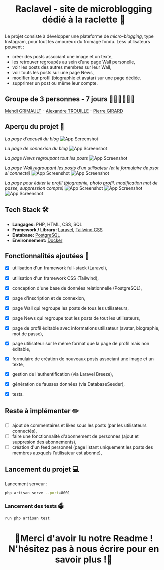 # <p align="center">Raclavel - site de microblogging dédié à la raclette 🧀</p>

Le projet consiste à développer une plateforme de *micro-blogging*, type Instagram, pour tout les amoureux du fromage fondu. 
Less utilisateurs peuvent :
- créer des posts associant une image et un texte,
- les retrouver regroupés au sein d’une page Wall personelle,
- voir les posts des autres membres sur leur Wall,
- voir touts les posts sur une page News,
- modifier leur profil (biographie et avatar) sur une page dédiée.
- supprimer un post ou même leur compte.

## Groupe de 3 personnes - 7 jours 💁‍♂️🙆‍♂️🙋‍♂️

[Mehdi GRIMAULT](https://www.linkedin.com/in/mehdi-grimault/) - [Alexandre TROUILLE](https://www.linkedin.com/in/alexandre-trouille/) - [Pierre GIRARD](https://www.linkedin.com/in/pierre-girard-468214246/)

## Aperçu du projet 🧐

*La page d'accueil du blog*
![App Screenshot](/public/images/image.png)

*La page de connexion du blog*
![App Screenshot](/public/images/image(1).png)

*La page News regroupant tout les posts*
![App Screenshot](/public/images/image(2).png)

*La page Wall regroupant les posts d'un utilisateur (et le formulaire de psot si connecté)*
![App Screenshot](/public/images/image(3).png)
![App Screenshot](/public/images/image(4).png)

*La page pour éditer le profil (biographie, photo profil, modification mot de passe, suppression compte)*
![App Screenshot](/public/images/image(5).png)
![App Screenshot](/public/images/image(6).png)
![App Screenshot](/public/images/image(7).png)


## Tech Stack 🛠️

- **Langages:** PHP, HTML, CSS, SQL
- **Framework / Library:** [Laravel](https://laravel.com/), [Tailwind CSS](https://tailwindcss.com/)
- **Database:** [PostgreSQL](https://www.postgresql.org/)
- **Environnement:** [Docker](https://www.docker.com/)

## Fonctionnalités ajoutées 📝

- [X] utilisation d'un framework full-stack (Laravel),
- [X] utilisation d'un framework CSS (Tailwind),
- [X] conception d'une base de données relationnelle (PostgreSQL),
- [X] page d'inscription et de connexion,
- [X] page Wall qui regroupe les posts de tous les utilisateurs,
- [X] page News qui regroupe tout les posts de tout les utilisateurs,
- [X] page de profil éditable avec informations utilisateur (avatar, biographie, mot de passe),
- [X] page utilisateur sur le même format que la page de profil mais non éditable,
- [X] formulaire de création de nouveaux posts associant une image et un texte,
- [X] gestion de l'authentification (via Laravel Breeze),
- [X] génération de fausses données (via DatabaseSeeder),
- [X] tests.


## Reste à implémenter ✏️

- [ ] ajout de commentaires et likes sous les posts (par les utilisateurs connectés),
- [ ] faire une fonctionnalité d'abonnement de personnes (ajout et suppresion des abonnements),
- [ ] création d'un feed personnel (page listant uniquement les posts des membres auxquels l’utilisateur est abonné),

## Lancement du projet 💻

Lancement serveur :

```bash
php artisan serve --port=8001
```

### Lancement des tests 🗳️

```bash
run php artisan test 
```

# <p align="center">🧀Merci d'avoir lu notre Readme ! N'hésitez pas à nous écrire pour en savoir plus !🧀</p>
